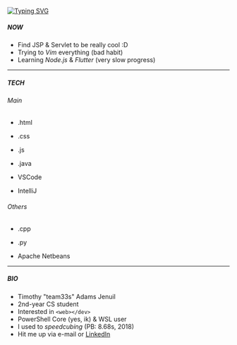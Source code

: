 [![Typing SVG](https://readme-typing-svg.demolab.com?font=JetBrains+Mono&weight=600&pause=1000&color=FED000&center=true&width=435&lines=Greetings)](https://git.io/typing-svg)
##### NOW
+ Find JSP & Servlet to be really cool :D
+ Trying to _Vim_ everything (bad habit)
+ Learning _Node.js_ & _Flutter_ (very slow progress)
---
##### TECH
###### Main
+ .html
+ .css
+ .js
+ .java

+ VSCode
+ IntelliJ

###### Others
+ .cpp
+ .py

+ Apache Netbeans
---
##### BIO
+ Timothy "team33s" Adams Jenuil
+ 2nd-year CS student
+ Interested in `<web></dev>`
+ PowerShell Core (yes, ik) & WSL user
+ I used to _speedcubing_ (PB: 8.68s, 2018)
+ Hit me up via e-mail or [LinkedIn](https://www.linkedin.com/in/timothyadamsjenuil/)
